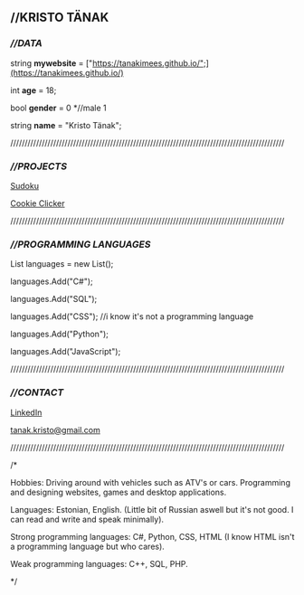 ## //KRISTO TÄNAK


### *//DATA*

string **mywebsite** = ["https://tanakimees.github.io/";](https://tanakimees.github.io/)

int **age** = 18;

bool **gender** = 0 *//male 1

string **name** = "Kristo Tänak";

////////////////////////////////////////////////////////////////////////////////////////////////

### *//PROJECTS*

[Sudoku](https://github.com/tanakimees/sudoku.git)

[Cookie Clicker](https://github.com/tanakimees/cookieclicker.git)

////////////////////////////////////////////////////////////////////////////////////////////////

### *//PROGRAMMING LANGUAGES*

List<string> languages = new List<string>();
  
languages.Add("C#");

languages.Add("SQL");
  
languages.Add("CSS");  //i know it's not a programming language
  
languages.Add("Python");
  
languages.Add("JavaScript");
  
////////////////////////////////////////////////////////////////////////////////////////////////
  
### *//CONTACT*
  
[LinkedIn](https://www.linkedin.com/in/kristo-t%C3%A4nak-2934b5227/)
  
tanak.kristo@gmail.com
  
////////////////////////////////////////////////////////////////////////////////////////////////
  
/*
  
  Hobbies: Driving around with vehicles such as ATV's or cars. Programming and designing websites, games and desktop applications.
  
  Languages: Estonian, English. (Little bit of Russian aswell but it's not good. I can read and write and speak minimally).
  
  Strong programming languages: C#, Python, CSS, HTML (I know HTML isn't a programming language but who cares).
  
  Weak programming languages: C++, SQL, PHP.
  
*/

